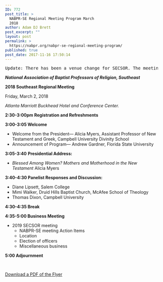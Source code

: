 ```yaml
---
ID: 772
post_title: >
  NABPR-SE Regional Meeting Program March
  2018
author: Adam DJ Brett
post_excerpt: ""
layout: post
permalink: >
  https://nabpr.org/nabpr-se-regional-meeting-program/
published: true
post_date: 2017-11-16 17:50:14
---
```

<pre>Update: There has been a venue change for SECSOR. The meeting will now be taking place at: Atlanta Marriott Buckhead Hotel and Conference Center.</pre>

<strong><em>National Association of Baptist Professors of Religion, Southeast</em></strong>

<strong>2018 Southeast Regional Meeting</strong>

Friday, March 2, 2018

<em>Atlanta Marriott Buckhead Hotel and Conference Center.</em>

<strong>2:30-3:00pm Registration and Refreshments</strong>

<strong>3:00-3:05 Welcome</strong>

<ul>
    <li>Welcome from the President— Alicia Myers, Assistant Professor of New Testament and Greek, Campbell University Divinity School</li>
    <li>Announcement of Program— Andrew Gardner, Florida State University</li>
</ul>

<strong>3:05-3:40</strong> <strong>Presidential Address:</strong>

<ul>
    <li><em>Blessed Among Women? Mothers and Motherhood in the New Testament </em>Alicia Myers</li>
</ul>

<strong>3:40-4:30 Panelist Responses and Discussion:</strong>

<ul>
    <li>Diane Lipsett, Salem College</li>
    <li>Mimi Walker, Druid Hills Baptist Church, McAfee School of Theology</li>
    <li>Thomas Dixon, Campbell University</li>
</ul>

<strong>4:30-4:35 Break</strong>

<strong>4:35-5:00 Business Meeting</strong>

<ul>
    <li>2019 SECSOR meeting
<ul>
    <li>NABPR-SE meeting Action Items</li>
    <li>Location</li>
    <li>Election of officers</li>
    <li>Miscellaneous business</li>
</ul>
</li>
</ul>

<strong>5:00 Adjournment</strong>

&nbsp;

<a href="https://nabpr.org/wp-content/uploads/2017/11/NABPRSE-Updated-2018-Flyer.pdf">Download a PDF of the Flyer</a>